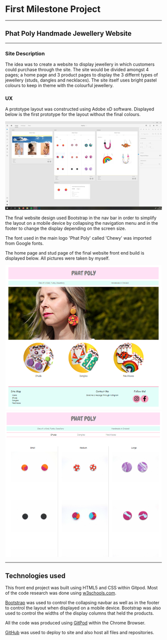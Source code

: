 # First Milestone Project
***
## Phat Poly Handmade Jewellery Website
***
### Site Description
The idea was to create a website to display jewellery in which customers could purchase through the site. 
The site would be divided amongst 4 pages; a home page and 3 product pages to display the 3 differnt types 
of jewellery (studs, dangles and necklaces). The site itself uses bright pastel colours to keep in theme 
with the colourful jewellery.


### UX
A prototype layout was constructed using Adobe xD software. Displayed below is the
first prototype for the layout without the final colours.

![website prototype](assets/images/readmeimages/readmeFullsite.jpg)

The final website design used Bootstrap in the nav bar in order to simplify 
the layout on a mobile device by collapsing the navigation menu and in the footer
to change the display depending on the screen size.

The font used in the main logo 'Phat Poly' called 'Chewy' was imported from Google
fonts.

The home page and stud page of the final website front end build is displayed below. All pictures
were taken by myself.

![website final design](assets/images/readmeimages/readmeIndexFinal.PNG)
![website final design](assets/images/readmeimages/readmeStuds.PNG)
***
## Technologies used
This front end project was built using HTML5 and CSS within Gitpod.
Most of the code research was done using [w3schools.com](www.w3schools.com).

[Bootstrap](https://getbootstrap.com/) was used to control the collapsing
navbar as well as in the footer to control the layout when displayed on a mobile
device. Bootstrap was also used to control the widths of the display columns that
held the products.

All the code was produced using [GitPod](https://www.gitpod.io/) within the Chrome Browser.

[GitHub](https://github.com/) was used to deploy to site and also host all files and repositories.